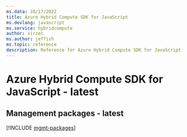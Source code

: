 ```yaml
---
ms.data: 10/17/2022
title: Azure Hybrid Compute SDK for JavaScript
ms.devlang: javascript
ms.service: hybridcompute
author: xirzec
ms.author: jeffish
ms.topic: reference
description: Reference for Azure Hybrid Compute SDK for JavaScript
---
```

# Azure Hybrid Compute SDK for JavaScript - latest

## Management packages - latest
[!INCLUDE [mgmt-packages](hybrid-compute-mgmt-index.md)]